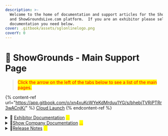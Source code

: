 ```yaml
---
description: >-
  Welcome to the home of documentation and support articles for the ShowGrounds
  and ShowGroundsLive.com platform.  If you are an exhibitor please select the
  documentation you need below.
cover: .gitbook/assets/sglonlinelogo.png
coverY: 0
---
```


# 🏇 ShowGrounds - Main Support Page

> <mark style="color:red;">Click the arrow on the left of the tabs below to see a list of the main pages.</mark>

{% content-ref url="https://app.gitbook.com/o/xn4xuKcWYeKdMrduu1YG/s/bhebjTVRiPTRr3wACnjK/" %}
[Cloud Launch](https://app.gitbook.com/o/xn4xuKcWYeKdMrduu1YG/s/bhebjTVRiPTRr3wACnjK/)
{% endcontent-ref %}

<details>

<summary><span data-gb-custom-inline data-tag="emoji" data-code="1f699">🚙</span> <a href="https://app.gitbook.com/o/xn4xuKcWYeKdMrduu1YG/s/aT6Vq3nZehI2L2uTgnFu/">Exhibitor Documentation</a> <mark style="color:orange;">...</mark></summary>

* Exhibitor Support
  * Welcome to ShowGroundsLive.com Support
  * How to Register for an SGL Account
  * How to Add a Credit Card to your Account
  * How to Create an Online Entry
  * How to Add/Drop classes online
  * How to Add or Update your Billing Address
  * How to Enter a Class's Order of Go
  * How to Checkout Online
  * How to add an Owner to your Horse Online
  * How to View Invoices from a Previous Show
  * How to Subscribe to Email Lists
* Video
  * Video FAQ

</details>

<details>

<summary><span data-gb-custom-inline data-tag="emoji" data-code="1f52c">🔬</span><a href="https://app.gitbook.com/o/xn4xuKcWYeKdMrduu1YG/s/lZXi8Pay2ZqP2um7fNsc/">Show Company Documentation</a> <mark style="color:red;">...</mark></summary>

* Modules
  * Master Fees
  * Shows
  * Series
  * Circuits
  * Divisions
  * Classes
  * Entries
  * Horses
  * Payments
  * RTO's
  * Groups
  * Fees
  * Users
  * Reports
  * Classes - Live View Reports
  * Reports - Overview
  * Payments List View - Reports
* Timing, Scoring & Scoreboards
  * Timing Integration - Overview - Internal Documentation
  * Timing - Configuring Pyramid Timing Software (Split Second)
* Miscellaneous
  * Remote Desktop Connection

</details>

<details>

<summary><span data-gb-custom-inline data-tag="emoji" data-code="1f4d4">📔</span><a href="https://app.gitbook.com/o/xn4xuKcWYeKdMrduu1YG/s/xuWpqDi0IsRmuTiscuKi/">Release Notes</a> <mark style="color:yellow;">...</mark></summary>

* Release Notes
  * 2023 Release Notes
  * 2022 Release Notes
  * 2021 Release Notes
  * 2020 Release Notes
  * 2019 Release Notes
  * 2018 Release Notes
  * 2016 Release Notes
  * 2015 Release Notes
  * 2014 Release Notes
  * 2013 Release Notes
* Updates
  * Placing Template Changes

</details>
